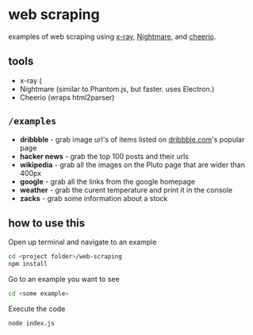# web scraping

examples of web scraping using [x-ray](https://github.com/lapwinglabs/x-ray), [Nightmare](https://github.com/segmentio/nightmare), and [cheerio](https://github.com/cheeriojs/cheerio).

## tools

- x-ray (
- Nightmare (similar to Phantom.js, but faster. uses Electron.)
- Cheerio (wraps html2parser)

## `/examples`

- **dribbble** - grab image url's of items listed on [dribbble.com](dribbble.com)'s popular page
- **hacker news** - grab the top 100 posts and their urls
- **wikipedia** - grab all the images on the Pluto page that are wider than 400px
- **google** - grab all the links from the google homepage
- **weather** - grab the curent temperature and print it in the console
- **zacks** - grab some information about a stock

## how to use this

Open up terminal and navigate to an example
```sh
cd <project folder>/web-scraping
npm install
```

Go to an example you want to see
```sh
cd <some example>
```

Execute the code
```sh
node index.js
```
